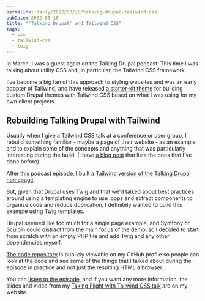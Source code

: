 ```yaml
---
permalink: daily/2022/08/18/talking-drupal-tailwind-css
pubDate: 2022-08-18
title: "'Talking Drupal' and Tailwind CSS"
tags:
  - css
  - tailwind-css
  - twig
---
```


In March, I was a guest again on the Talking Drupal podcast. This time I was talking about utility CSS and, in particular, the Tailwind CSS framework.

I've become a big fan of this approach to styling websites and was an early adopter of Tailwind, and have released [a starter-kit theme](https://www.drupal.org/project/tailwindcss) for building custom Drupal themes with Tailwind CSS based on what I was using for my own client projects.

## Rebuilding Talking Drupal with Tailwind

Usually when I give a Tailwind CSS talk at a conference or user group, I rebuild something familiar - maybe a page of their website - as an example and to explain some of the concepts and anything that was particularly interesting during the build. (I have [a blog post]({{site.url}}/blog/uis-ive-rebuilt-tailwind-css) that lists the ones that I've done before).

After this podcast episode, I built a [Tailwind version of the Talking Drupal homepage](https://talking-drupal-tailwindcss.oliverdavies.uk).

But, given that Drupal uses Twig and that we'd talked about best practices around using a templating engine to use loops and extract components to organise code and reduce duplication, I definitely wanted to build this example using Twig templates.

Drupal seemed like too much for a single page example, and Symfony or Sculpin could distract from the main focus of the demo, so I decided to start from scratch with an empty PHP file and add Twig and any other dependencies myself.

[The code repository](https://github.com/opdavies/talking-drupal-tailwindcss) is publicly viewable on my GitHub profile so people can look at the code and see some of the things that I talked about during the episode in practice and not just the resulting HTML a browser.

You can [listen to the episode](https://talkingdrupal.com/338), and if you want any more information, the slides and video from my [Taking Flight with Tailwind CSS talk]({{site.url}}/talks/taking-flight-with-tailwind-css) are on my website.
